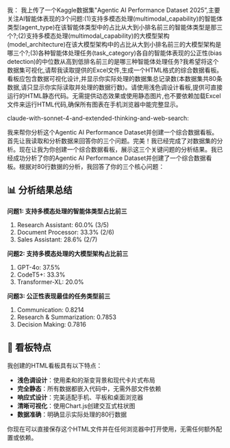 我：
我上传了一个Kaggle数据集"Agentic AI Performance Dataset 2025”,主要关注AI智能体表现的3个问题:(1)支持多模态处理(multimodal_capability)的智能体类型(agent_type)在该智能体类型中的占比从大到小排名前三的智能体类型是那三个?;(2)支持多模态处理(multimodal_capability)的大模型架构(model_architecture)在该大模型架构中的占比从大到小排名前三的大模型架构是哪三个?;(3)各种智能体处理任务(task_category)各自的智能体表现的公正性(bias detection)的中位数从高到低排名前三的是哪三种智能体处理任务?我希望将这个数据集可视化,请帮我读取提供的Excel文件,生成一个HTML格式的综合数据看板。看板应包含数据可视化设计,并显示你实际处理的数据集总记录数(本数据集共80条数据,请只显示你实际读取并处理的数据行数)。请使用浅色调设计看板,提供可直接运行的HTML静态代码。无需提供动态效果或使用静态图片,也不要依赖加载Excel文件来运行HTML代码,确保所有图表在手机浏览器中能完整显示。

claude-with-sonnet-4-and-extended-thinking-and-web-search:

我来帮你分析这个Agentic AI Performance Dataset并创建一个综合数据看板。首先让我读取和分析数据来回答你的三个问题。完美！我已经完成了对数据集的分析。现在让我为你创建一个综合数据看板，展示这三个关键问题的分析结果。我已经成功分析了你的Agentic AI Performance Dataset并创建了一个综合数据看板。根据对80行数据的分析，我回答了你的三个核心问题：

## 📊 **分析结果总结**

**问题1: 支持多模态处理的智能体类型占比前三**
1. Research Assistant: 60.0% (3/5)
2. Document Processor: 33.3% (2/6) 
3. Sales Assistant: 28.6% (2/7)

**问题2: 支持多模态处理的大模型架构占比前三**
1. GPT-4o: 37.5%
2. CodeT5+: 33.3%
3. Transformer-XL: 20.0%

**问题3: 公正性表现最佳的任务类型前三**
1. Communication: 0.8214
2. Research & Summarization: 0.7853
3. Decision Making: 0.7816

## 🎨 **看板特点**

我创建的HTML看板具有以下特点：
- **浅色调设计**：使用柔和的渐变背景和现代卡片式布局
- **完全静态**：所有数据都嵌入代码中，无需外部文件依赖
- **响应式设计**：完美适配手机、平板和桌面浏览器
- **清晰可视化**：使用Chart.js创建交互式柱状图
- **数据准确**：明确显示实际处理的80行数据

你现在可以直接保存这个HTML文件并在任何浏览器中打开使用，无需任何额外配置或依赖。